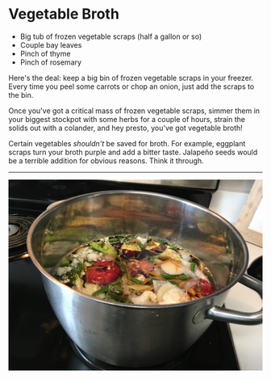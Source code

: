 # Vegetable Broth

- Big tub of frozen vegetable scraps (half a gallon or so)
- Couple bay leaves
- Pinch of thyme
- Pinch of rosemary

Here's the deal: keep a big bin of frozen vegetable scraps in your freezer.
Every time you peel some carrots or chop an onion, just add the scraps to the
bin.

Once you've got a critical mass of frozen vegetable scraps, simmer them in your
biggest stockpot with some herbs for a couple of hours, strain the solids out
with a colander, and hey presto, you've got vegetable broth!

Certain vegetables *shouldn't* be saved for broth. For example, eggplant scraps
turn your broth purple and add a bitter taste. Jalapeño seeds would be a
terrible addition for obvious reasons. Think it through.

---

![vegetable broth](../images/vegetable-broth.jpg)
